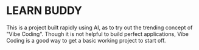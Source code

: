 # LEARN BUDDY

This is a project built rapidly using AI, as to try out the trending concept of "Vibe Coding".
Though it is not helpful to build perfect applications, Vibe Coding is a good way to get a basic working project to start off.
